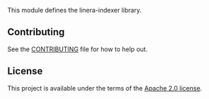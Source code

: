 <!-- cargo-rdme start -->

This module defines the linera-indexer library.

<!-- cargo-rdme end -->

## Contributing

See the [CONTRIBUTING](../../CONTRIBUTING.md) file for how to help out.

## License

This project is available under the terms of the [Apache 2.0 license](../../LICENSE).

